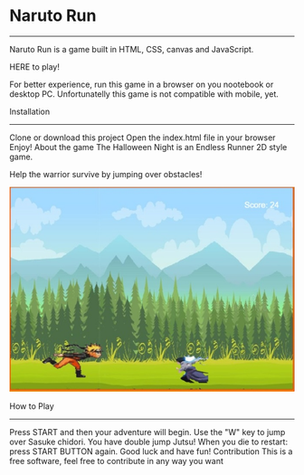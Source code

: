 <h1>Naruto Run</h1>
<hr>
Naruto Run is a game built in HTML, CSS, canvas and JavaScript.
<link href="https://samuelbatista3rios.github.io/lab-project-canvas/"> <p>HERE to play!</p></link>

For better experience, run this game in a browser on you nootebook or desktop PC. Unfortunatelly this game is not compatible with mobile, yet.

Installation
<hr>
Clone or download this project
Open the index.html file in your browser
Enjoy!
About the game
The Halloween Night is an Endless Runner 2D style game.

Help the warrior survive by jumping over obstacles!

<img src="./imagens/tela-do-game.jpeg">

How to Play
<hr>
Press START and then your adventure will begin.
Use the "W" key to jump over Sasuke chidori.
You have double jump Jutsu!
When you die to restart: press START BUTTON again.
Good luck and have fun!
Contribution
This is a free software, feel free to contribute in any way you want
